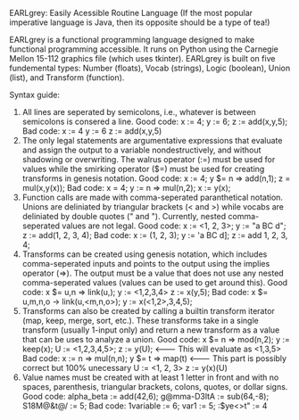 EARLgrey: Easily Acessible Routine Language
(If the most popular imperative language is Java, then its opposite should be a type of tea!)

EARLgrey is a functional programming language designed to make functional programming accessible. It runs on Python using the Carnegie Mellon 15-112 graphics file (which uses tkinter).
EARLgrey is built on five fundemental types: Number (floats), Vocab (strings), Logic (boolean), Union (list), and Transform (function).

Syntax guide:
1. All lines are seperated by semicolons, i.e., whatever is between semicolons is consered a line.
  Good code:
    x := 4; y := 6; 
    z := add(x,y,5);
  Bad code:
    x := 4
    y := 6
    z := add(x,y,5)
2. The only legal statements are argumentative expressions that evaluate and assign the output to a variable nondestructively, and without shadowing or overwriting. The walrus operator (:=) must be used for values while the smirking operator ($=) must be used for creating transforms in genesis notation.
  Good code:
    x := 4;
    y $= n => add(n,1);
    z = mul(x,y(x));
  Bad code:
    x = 4;
    y := n => mul(n,2);
    x := y(x);
3. Function calls are made with comma-seperated paranthetical notation. Unions are deliniated by triangular brackets (< and >) while vocabs are deliniated by double quotes (" and "). Currently, nested comma-seperated values are not legal.
  Good code:
    x := <1, 2, 3>;
    y := "a BC d";
    z := add(1, 2, 3, 4);
  Bad code:
    x := (1, 2, 3);
    y := 'a BC d];
    z := add 1, 2, 3, 4;
4. Transforms can be created using genesis notation, which includes comma-seperated inputs and points to the output using the implies operator (=>). The output must be a value that does not use any nested comma-seperated values (values can be used to get around this).
  Good code:
    x $= u,n => link(u,<n>);
    y := <1,2,3,4>
    z := x(y,5);
  Bad code:
    x $= u,m,n,o -> link(u,<m,n,o>);
    y := x(<1,2>,3,4,5);
 5. Transforms can also be created by calling a builtin transform iterator (map, keep, merge, sort, etc.). These transforms take in a single transform (usually 1-input only) and return a new transform as a value that can be uses to analyze a union.
  Good code:
    x $= n => mod(n,2);
    y := keep(x);
    U := <1,2,3,4,5>;
    z := y(U);       <--- This will evaluate as <1,3,5>
  Bad code:
    x := n => mul(n,n);
    y $= t => map(t) <--- This part is possibly correct but 100% unecessary
    U := <1, 2, 3>
    z := y(x)(U)
6. Value names must be created with at least 1 letter in front and with no spaces, parenthesis, triangular brackets, colons, quotes, or dollar signs.
  Good code:
    alpha_beta := add(42,6);
    g@mma-D3ltA := sub(64,-8);
    S18M@&t@\/ := 5;
  Bad code:
    1variable := 6;
    var<name>1 := 5;
    :$ye<>t" := 4
